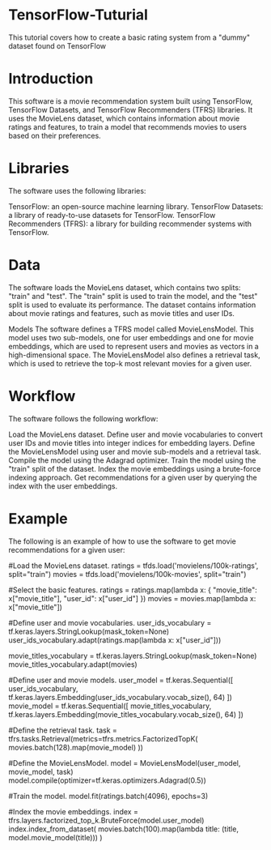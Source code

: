 # TensorFlow-Tuturial
This tutorial covers how to create a basic rating system from a "dummy" dataset found on TensorFlow


# Introduction
This software is a movie recommendation system built using TensorFlow, TensorFlow Datasets, and TensorFlow Recommenders (TFRS) libraries. It uses the MovieLens dataset, which contains information about movie ratings and features, to train a model that recommends movies to users based on their preferences.

# Libraries
The software uses the following libraries:

TensorFlow: an open-source machine learning library.
TensorFlow Datasets: a library of ready-to-use datasets for TensorFlow.
TensorFlow Recommenders (TFRS): a library for building recommender systems with TensorFlow.
# Data
The software loads the MovieLens dataset, which contains two splits: "train" and "test". The "train" split is used to train the model, and the "test" split is used to evaluate its performance. The dataset contains information about movie ratings and features, such as movie titles and user IDs.

Models
The software defines a TFRS model called MovieLensModel. This model uses two sub-models, one for user embeddings and one for movie embeddings, which are used to represent users and movies as vectors in a high-dimensional space. The MovieLensModel also defines a retrieval task, which is used to retrieve the top-k most relevant movies for a given user.

# Workflow
The software follows the following workflow:

Load the MovieLens dataset.
Define user and movie vocabularies to convert user IDs and movie titles into integer indices for embedding layers.
Define the MovieLensModel using user and movie sub-models and a retrieval task.
Compile the model using the Adagrad optimizer.
Train the model using the "train" split of the dataset.
Index the movie embeddings using a brute-force indexing approach.
Get recommendations for a given user by querying the index with the user embeddings.
# Example
The following is an example of how to use the software to get movie recommendations for a given user:

#Load the MovieLens dataset.
ratings = tfds.load('movielens/100k-ratings', split="train")
movies = tfds.load('movielens/100k-movies', split="train")

#Select the basic features.
ratings = ratings.map(lambda x: {
    "movie_title": x["movie_title"],
    "user_id": x["user_id"]
})
movies = movies.map(lambda x: x["movie_title"])

#Define user and movie vocabularies.
user_ids_vocabulary = tf.keras.layers.StringLookup(mask_token=None)
user_ids_vocabulary.adapt(ratings.map(lambda x: x["user_id"]))

movie_titles_vocabulary = tf.keras.layers.StringLookup(mask_token=None)
movie_titles_vocabulary.adapt(movies)

#Define user and movie models.
user_model = tf.keras.Sequential([
    user_ids_vocabulary,
    tf.keras.layers.Embedding(user_ids_vocabulary.vocab_size(), 64)
])
movie_model = tf.keras.Sequential([
    movie_titles_vocabulary,
    tf.keras.layers.Embedding(movie_titles_vocabulary.vocab_size(), 64)
])

#Define the retrieval task.
task = tfrs.tasks.Retrieval(metrics=tfrs.metrics.FactorizedTopK(
    movies.batch(128).map(movie_model)
))

#Define the MovieLensModel.
model = MovieLensModel(user_model, movie_model, task)
model.compile(optimizer=tf.keras.optimizers.Adagrad(0.5))

#Train the model.
model.fit(ratings.batch(4096), epochs=3)

#Index the movie embeddings.
index = tfrs.layers.factorized_top_k.BruteForce(model.user_model)
index.index_from_dataset(
    movies.batch(100).map(lambda title: (title, model.movie_model(title)))
)

